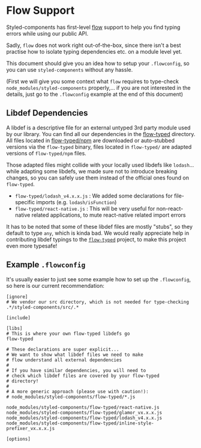 # Flow Support

Styled-components has first-level [flow](https://flowtype.org) support to help
you find typing errors while using our public API.

Sadly, `flow` does not work right out-of-the-box, since there isn't a
best practise how to isolate typing dependencies etc. on a module level yet.

This document should give you an idea how to setup your `.flowconfig`, so you
can use `styled-components` without any hassle.

(First we will give you some context what `flow` requires to type-check
 `node_modules/styled-components` properly,... if you are not interested in the
 details, just go to the `.flowconfig` example at the end of this document)

## Libdef Dependencies

A libdef is a descriptive file for an external untyped 3rd party module used by
our library. You can find all our dependencies in the
[flow-typed](../flow-typed) directory.  All files located in
[flow-typed/npm](../flow-typed/npm) are downloaded or auto-stubbed versions via the `flow-typed` binary,
files located in `flow-typed/` are adapted versions of `flow-typed/npm` files.

Those adapted files might collide with your locally used libdefs like
`lodash`... while adapting some libdefs, we made sure not to introduce breaking
changes, so you can safely use them instead of the official ones found on
`flow-typed`.

* `flow-typed/lodash_v4.x.x.js` : We added some declarations for file-specific imports (e.g. `lodash/isFunction`)
* `flow-typed/react-native.js` : This will be very useful for non-react-native related applications, to mute react-native related import errors

It has to be noted that some of these libdef files are mostly "stubs", so they
default to type `any`, which is kinda bad. We would really appreciate help in
contributing libdef typings to the [`flow-typed`](https://github.com/flowtype/flow-typed)
project, to make this project even more typesafe!

## Example `.flowconfig`

It's usually easier to just see some example how to set up the `.flowconfig`, so
here is our current recommendation:

```
[ignore]
# We vendor our src directory, which is not needed for type-checking
.*/styled-components/src/.*

[include]

[libs]
# This is where your own flow-typed libdefs go
flow-typed

# These declarations are super explicit...
# We want to show what libdef files we need to make
# flow understand all external dependencies
#
# If you have similar dependencies, you will need to
# check which libdef files are covered by your flow-typed
# directory!
#
# A more generic approach (please use with caution!):
# node_modules/styled-components/flow-typed/*.js

node_modules/styled-components/flow-typed/react-native.js
node_modules/styled-components/flow-typed/glamor_vx.x.x.js
node_modules/styled-components/flow-typed/lodash_v4.x.x.js
node_modules/styled-components/flow-typed/inline-style-prefixer_vx.x.x.js

[options]
```
